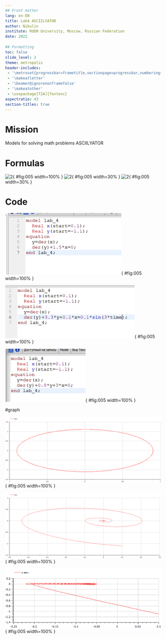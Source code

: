 ```yaml
---
## Front matter
lang: en-EN
title: Lab4 ASCIILYATOR
author: Nikulin
institute: RUDN University, Moscow, Russian Federation
date: 2022

## Formatting
toc: false
slide_level: 2
theme: metropolis
header-includes: 
 - '\metroset{progressbar=frametitle,sectionpage=progressbar,numbering=fraction}'
 - '\makeatletter'
 - '\beamer@ignorenonframefalse'
 - '\makeatother'
 - \usepackage[T2A]{fontenc}
aspectratio: 43
section-titles: true
---
```


# Mission

Models for solving math problems
ASCIILYATOR

# Formulas
![2](8.png){ #fig:005 width=100% }
![2](9.png){ #fig:005 width=30% }
![2](10.png){ #fig:005 width=30% }


# Code

![2](math_mo/math_mo/4/1.png){ #fig:005 width=100% }

![2](math_mo/math_mo/4/3.png){ #fig:005 width=100% }

![2](math_mo/math_mo/4/2.png){ #fig:005 width=100% }

#graph

![2](math_mo/math_mo/4/graph_3_1.png){ #fig:005 width=100% }

![2](math_mo/math_mo/4/graph_3_2.png){ #fig:005 width=100% }

![2](math_mo/math_mo/4/graph_3_3.png){ #fig:005 width=100% }